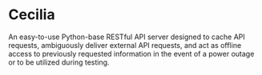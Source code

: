 # Cecilia
An easy-to-use Python-base RESTful API server designed to cache API requests, ambiguously deliver external API requests, and act as offline access to previously requested information in the event of a power outage or to be utilized during testing.
